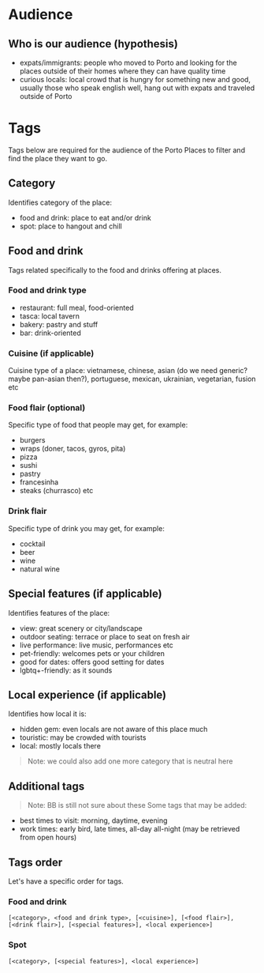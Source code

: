 # Audience
## Who is our audience (hypothesis)
* expats/immigrants: people who moved to Porto and looking for the places outside of their homes where they can have quality time
* curious locals: local crowd that is hungry for something new and good, usually those who speak english well, hang out with expats and traveled outside of Porto

# Tags
Tags below are required for the audience of the Porto Places to filter and find the place they want to go.

## Category
Identifies category of the place:
* food and drink: place to eat and/or drink
* spot: place to hangout and chill

## Food and drink
Tags related specifically to the food and drinks offering at places.

### Food and drink type
* restaurant: full meal, food-oriented
* tasca: local tavern
* bakery: pastry and stuff
* bar: drink-oriented

### Cuisine (if applicable)
Cuisine type of a place: vietnamese, chinese, asian (do we need generic? maybe pan-asian then?), portuguese, mexican, ukrainian, vegetarian, fusion etc

### Food flair (optional)
Specific type of food that people may get, for example:
* burgers
* wraps (doner, tacos, gyros, pita)
* pizza
* sushi
* pastry
* francesinha
* steaks (churrasco) etc

### Drink flair
Specific type of drink you may get, for example:
* cocktail
* beer
* wine
* natural wine

## Special features (if applicable)
Identifies features of the place:
* view: great scenery or city/landscape
* outdoor seating: terrace or place to seat on fresh air
* live performance: live music, performances etc
* pet-friendly: welcomes pets or your children
* good for dates: offers good setting for dates
* lgbtq+-friendly: as it sounds

## Local experience (if applicable)
Identifies how local it is:
* hidden gem: even locals are not aware of this place much
* touristic: may be crowded with tourists
* local: mostly locals there
> Note: we could also add one more category that is neutral here

## Additional tags
> Note: BB is still not sure about these
Some tags that may be added:
* best times to visit: morning, daytime, evening
* work times: early bird, late times, all-day all-night (may be retrieved from open hours)

## Tags order
Let's have a specific order for tags.
### Food and drink
```
[<category>, <food and drink type>, [<cuisine>], [<food flair>], [<drink flair>], [<special features>], <local experience>]
```
### Spot
```
[<category>, [<special features>], <local experience>]
```
